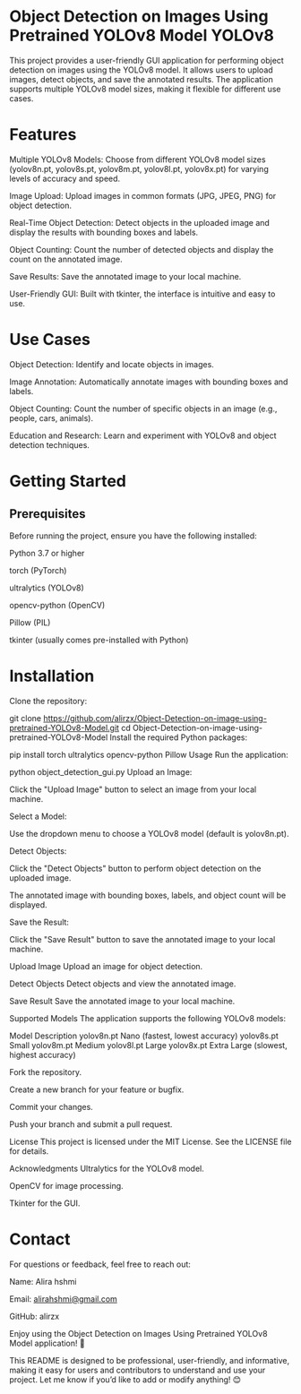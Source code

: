 # Object Detection on Images Using Pretrained YOLOv8 Model YOLOv8


This project provides a user-friendly GUI application for performing object detection on images using the YOLOv8 model. It allows users to upload images, detect objects, and save the annotated results. The application supports multiple YOLOv8 model sizes, making it flexible for different use cases.

# Features
Multiple YOLOv8 Models: Choose from different YOLOv8 model sizes (yolov8n.pt, yolov8s.pt, yolov8m.pt, yolov8l.pt, yolov8x.pt) for varying levels of accuracy and speed.

Image Upload: Upload images in common formats (JPG, JPEG, PNG) for object detection.

Real-Time Object Detection: Detect objects in the uploaded image and display the results with bounding boxes and labels.

Object Counting: Count the number of detected objects and display the count on the annotated image.

Save Results: Save the annotated image to your local machine.

User-Friendly GUI: Built with tkinter, the interface is intuitive and easy to use.

# Use Cases
Object Detection: Identify and locate objects in images.

Image Annotation: Automatically annotate images with bounding boxes and labels.

Object Counting: Count the number of specific objects in an image (e.g., people, cars, animals).

Education and Research: Learn and experiment with YOLOv8 and object detection techniques.

# Getting Started
## Prerequisites
Before running the project, ensure you have the following installed:

Python 3.7 or higher

torch (PyTorch)

ultralytics (YOLOv8)

opencv-python (OpenCV)

Pillow (PIL)

tkinter (usually comes pre-installed with Python)

# Installation
Clone the repository:

git clone https://github.com/alirzx/Object-Detection-on-image-using-pretrained-YOLOv8-Model.git
cd Object-Detection-on-image-using-pretrained-YOLOv8-Model
Install the required Python packages:


pip install torch ultralytics opencv-python Pillow
Usage
Run the application:

python object_detection_gui.py
Upload an Image:

Click the "Upload Image" button to select an image from your local machine.

Select a Model:

Use the dropdown menu to choose a YOLOv8 model (default is yolov8n.pt).

Detect Objects:

Click the "Detect Objects" button to perform object detection on the uploaded image.

The annotated image with bounding boxes, labels, and object count will be displayed.

Save the Result:

Click the "Save Result" button to save the annotated image to your local machine.


Upload Image
Upload an image for object detection.

Detect Objects
Detect objects and view the annotated image.

Save Result
Save the annotated image to your local machine.

Supported Models
The application supports the following YOLOv8 models:

Model	Description
yolov8n.pt	Nano (fastest, lowest accuracy)
yolov8s.pt	Small
yolov8m.pt	Medium
yolov8l.pt	Large
yolov8x.pt	Extra Large (slowest, highest accuracy)

Fork the repository.

Create a new branch for your feature or bugfix.

Commit your changes.

Push your branch and submit a pull request.

License
This project is licensed under the MIT License. See the LICENSE file for details.

Acknowledgments
Ultralytics for the YOLOv8 model.

OpenCV for image processing.

Tkinter for the GUI.

# Contact
For questions or feedback, feel free to reach out:

Name: Alira hshmi

Email: alirahshmi@gmail.com

GitHub: alirzx

Enjoy using the Object Detection on Images Using Pretrained YOLOv8 Model application! 🚀

This README is designed to be professional, user-friendly, and informative, making it easy for users and contributors to understand and use your project. Let me know if you’d like to add or modify anything! 😊

